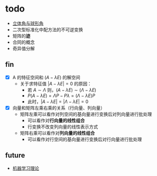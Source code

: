# todo

- [立体角与球形角](https://www.qiujiawei.com/solid-angle/)
- 二次型标准化中配方法的不可逆变换
- 矩阵的**迹**
- 合同的概念
- 奇异值分解

## fin

- [x] A 的特征空间和 $(A - \lambda E)$ 的解空间
  - 关于求特征值 $|A - \lambda E| = 0$ 的原因：
    - 若 $A \sim \Lambda$ 则，$(A - \lambda E) \sim (\Lambda - \lambda E)$
    - $P(A - \lambda E) = \Lambda P - P\lambda = (\Lambda - \lambda E)P$
    - 此时，$|A - \lambda E| = |\Lambda - \lambda E| = 0$
- [x] 向量和矩阵左乘右乘的关系（行向量、列向量）
  - 矩阵左乘可以看作对列空间的基向量进行变换后对列向量进行批处理
    - 可以看作对**行向量的线性组合**
    - 行变换不改变列向量的线性表示方式
  - 矩阵右乘可以看作对**列向量的线性组合**
    - 可以看作对行空间的基向量进行变换后对行向量进行批处理

## future

- [机器学习理论](https://www.zhihu.com/column/c_1282080133600567296)
